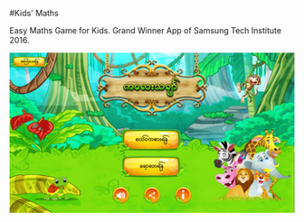#Kids' Maths
<p>Easy Maths Game for Kids. Grand Winner App of Samsung Tech Institute 2016.</p>

![](https://github.com/aunthtoo/Android-App-Collection-By-Me/blob/master/ss/km_01.jpg)
